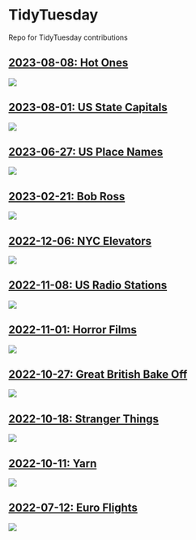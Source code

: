 # TidyTuesday

Repo for TidyTuesday contributions

## [2023-08-08: Hot Ones](https://github.com/borstell/tidytuesday/tree/main/2023/2023-08-08/)
![](https://github.com/borstell/tidytuesday/blob/main/2023/2023-08-08/hot_ones.jpg)

## [2023-08-01: US State Capitals](https://github.com/borstell/tidytuesday/tree/main/2023/2023-08-01/)
![](https://github.com/borstell/tidytuesday/blob/main/2023/2023-08-01/us_state_capitals.jpg)

## [2023-06-27: US Place Names](https://github.com/borstell/tidytuesday/tree/main/2023/2023-06-27/)
![](https://github.com/borstell/tidytuesday/blob/main/2023/2023-06-27/us_place_map.png)

## [2023-02-21: Bob Ross](https://github.com/borstell/tidytuesday/tree/main/2023/2023-02-21/)
![](https://github.com/borstell/tidytuesday/blob/main/2023/2023-02-21/bobross.png)

## [2022-12-06: NYC Elevators](https://github.com/borstell/tidytuesday/tree/main/2022/2022-12-06/)
![](https://github.com/borstell/tidytuesday/blob/main/2022/2022-12-06/nyc_skyline.png)

## [2022-11-08: US Radio Stations](https://github.com/borstell/tidytuesday/tree/main/2022/2022-11-08/)
![](https://github.com/borstell/tidytuesday/blob/main/2022/2022-11-08/radio.jpg)

## [2022-11-01: Horror Films](https://github.com/borstell/tidytuesday/tree/main/2022/2022-11-01/)
![](https://github.com/borstell/tidytuesday/blob/main/2022/2022-11-01/poster_2x2.jpg)

## [2022-10-27: Great British Bake Off](https://github.com/borstell/tidytuesday/tree/main/2022/2022-10-27/)
![](https://github.com/borstell/tidytuesday/blob/main/2022/2022-10-27/gbbo.jpg)

## [2022-10-18: Stranger Things](https://github.com/borstell/tidytuesday/tree/main/2022/2022-10-18/)
![](https://github.com/borstell/tidytuesday/blob/main/2022/2022-10-18/stranger_ings.jpg)

## [2022-10-11: Yarn](https://github.com/borstell/tidytuesday/tree/main/2022/2022-10-11/)
![](https://github.com/borstell/tidytuesday/blob/main/2022/2022-10-11/yarn.jpg)

## [2022-07-12: Euro Flights](https://github.com/borstell/tidytuesday/tree/main/2022/2022-07-12/)
![](https://github.com/borstell/tidytuesday/blob/main/2022/2022-07-12/euroflights.jpg)
